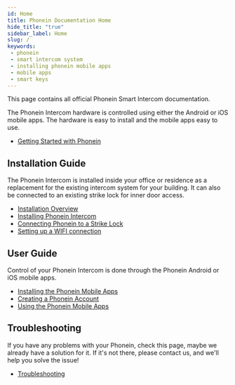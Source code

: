 ```yaml
---
id: Home
title: Phonein Documentation Home
hide_title: "true"
sidebar_label: Home
slug: /
keywords:
 - phonein
 - smart intercom system
 - installing phonein mobile apps
 - mobile apps
 - smart keys
---
```


This page contains all official Phonein Smart Intercom documentation.

The Phonein Intercom hardware is controlled using either the Android or iOS mobile apps. The hardware is easy to install and the mobile apps easy to use.

* [Getting Started with Phonein](getting-started)

## Installation Guide

The Phonein Intercom is installed inside your office or residence as a replacement for the existing intercom system for your building. It can also be connected to an existing strike lock for inner door access.

* [Installation Overview](InstallationGuide/overview)
* [Installing Phonein Intercom](InstallationGuide/installing-phonein)
* [Connecting Phonein to a Strike Lock](InstallationGUide/connecting-to-a-strike-lock)
* [Setting up a WIFI connection](InstallationGUide/wifi)

## User Guide

Control of your Phonein Intercom is done through the Phonein Android or iOS mobile apps. 

* [Installing the Phonein Mobile Apps](UserGuide/install-apps)
* [Creating a Phonein Account](UserGuide/create-account)
* [Using the Phonein Mobile Apps](UserGUide/using-apps)

## Troubleshooting

If you have any problems with your Phonein, check this page, maybe we already have a solution for it. If it's not there, please contact us, and we'll help you solve the issue!

* [Troubleshooting](troubleshooting)
